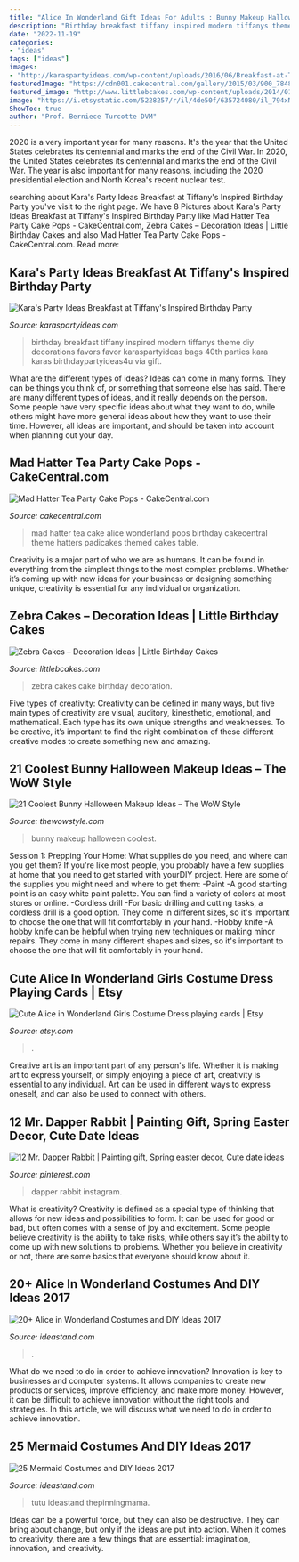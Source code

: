 ```yaml
---
title: "Alice In Wonderland Gift Ideas For Adults : Bunny Makeup Halloween Coolest"
description: "Birthday breakfast tiffany inspired modern tiffanys theme diy decorations favors favor karaspartyideas bags 40th parties kara karas birthdaypartyideas4u via gift"
date: "2022-11-19"
categories:
- "ideas"
tags: ["ideas"]
images:
- "http://karaspartyideas.com/wp-content/uploads/2016/06/Breakfast-at-Tiffanys-Inspired-Birthday-Party-via-Karas-Party-Ideas-KarasPartyIdeas.com60.jpeg"
featuredImage: "https://cdn001.cakecentral.com/gallery/2015/03/900_784871O297_mad-hatter-tea-party-cake-pops.jpg"
featured_image: "http://www.littlebcakes.com/wp-content/uploads/2014/01/Zebra-Print-Cake.jpg"
image: "https://i.etsystatic.com/5228257/r/il/4de50f/635724080/il_794xN.635724080_3xx6.jpg"
ShowToc: true
author: "Prof. Berniece Turcotte DVM"
---
```



2020 is a very important year for many reasons. It's the year that the United States celebrates its centennial and marks the end of the Civil War.
In 2020, the United States celebrates its centennial and marks the end of the Civil War. The year is also important for many reasons, including the 2020 presidential election and North Korea's recent nuclear test.

	

		
searching about Kara&#039;s Party Ideas Breakfast at Tiffany&#039;s Inspired Birthday Party you've visit to the right page. We have 8 Pictures about Kara&#039;s Party Ideas Breakfast at Tiffany&#039;s Inspired Birthday Party like Mad Hatter Tea Party Cake Pops - CakeCentral.com, Zebra Cakes – Decoration Ideas | Little Birthday Cakes and also Mad Hatter Tea Party Cake Pops - CakeCentral.com. Read more:
		
    
## Kara&#039;s Party Ideas Breakfast At Tiffany&#039;s Inspired Birthday Party

<img loading=lazy src="http://karaspartyideas.com/wp-content/uploads/2016/06/Breakfast-at-Tiffanys-Inspired-Birthday-Party-via-Karas-Party-Ideas-KarasPartyIdeas.com60.jpeg" onerror="this.onerror=null;this.src='https://tse4.mm.bing.net/th?id=OIP.KjCYLMpxjai7DMwXkSvtewHaLG&amp;pid=15.1';" alt="Kara&#039;s Party Ideas Breakfast at Tiffany&#039;s Inspired Birthday Party">

_Source: karaspartyideas.com_

>birthday breakfast tiffany inspired modern tiffanys theme diy decorations favors favor karaspartyideas bags 40th parties kara karas birthdaypartyideas4u via gift. 

	

What are the different types of ideas?
Ideas can come in many forms. They can be things you think of, or something that someone else has said. There are many different types of ideas, and it really depends on the person. Some people have very specific ideas about what they want to do, while others might have more general ideas about how they want to use their time. However, all ideas are important, and should be taken into account when planning out your day.

    
## Mad Hatter Tea Party Cake Pops - CakeCentral.com

<img loading=lazy src="https://cdn001.cakecentral.com/gallery/2015/03/900_784871O297_mad-hatter-tea-party-cake-pops.jpg" onerror="this.onerror=null;this.src='https://tse1.mm.bing.net/th?id=OIP.kzryqH3DW3yk7MEndijBrgHaJ4&amp;pid=15.1';" alt="Mad Hatter Tea Party Cake Pops - CakeCentral.com">

_Source: cakecentral.com_

>mad hatter tea cake alice wonderland pops birthday cakecentral theme hatters padicakes themed cakes table. 

	

Creativity is a major part of who we are as humans. It can be found in everything from the simplest things to the most complex problems. Whether it’s coming up with new ideas for your business or designing something unique, creativity is essential for any individual or organization.

    
## Zebra Cakes – Decoration Ideas | Little Birthday Cakes

<img loading=lazy src="http://www.littlebcakes.com/wp-content/uploads/2014/01/Zebra-Print-Cake.jpg" onerror="this.onerror=null;this.src='https://tse4.mm.bing.net/th?id=OIP.NllYwxpXMd0YFRqwTfunKAHaFj&amp;pid=15.1';" alt="Zebra Cakes – Decoration Ideas | Little Birthday Cakes">

_Source: littlebcakes.com_

>zebra cakes cake birthday decoration. 

	

Five types of creativity:
Creativity can be defined in many ways, but five main types of creativity are visual, auditory, kinesthetic, emotional, and mathematical. Each type has its own unique strengths and weaknesses. To be creative, it’s important to find the right combination of these different creative modes to create something new and amazing.

    
## 21 Coolest Bunny Halloween Makeup Ideas – The WoW Style

<img loading=lazy src="http://thewowstyle.com/wp-content/uploads/2016/07/Amazing-Bunny-Halloween-Makeup.jpg" onerror="this.onerror=null;this.src='https://tse4.mm.bing.net/th?id=OIP.VR_3RDcxZI1HPOBU2_XjSwHaLH&amp;pid=15.1';" alt="21 Coolest Bunny Halloween Makeup Ideas – The WoW Style">

_Source: thewowstyle.com_

>bunny makeup halloween coolest. 

	

Session 1: Prepping Your Home: What supplies do you need, and where can you get them?
If you're like most people, you probably have a few supplies at home that you need to get started with yourDIY project. Here are some of the supplies you might need and where to get them:
-Paint -A good starting point is an easy white paint palette. You can find a variety of colors at most stores or online. 
-Cordless drill -For basic drilling and cutting tasks, a cordless drill is a good option. They come in different sizes, so it's important to choose the one that will fit comfortably in your hand. 
-Hobby knife -A hobby knife can be helpful when trying new techniques or making minor repairs. They come in many different shapes and sizes, so it's important to choose the one that will fit comfortably in your hand.

    
## Cute Alice In Wonderland Girls Costume Dress Playing Cards | Etsy

<img loading=lazy src="https://i.etsystatic.com/5228257/r/il/4de50f/635724080/il_794xN.635724080_3xx6.jpg" onerror="this.onerror=null;this.src='https://tse2.mm.bing.net/th?id=OIP.IAyeWEl497sHZq1m_KpYEAHaLL&amp;pid=15.1';" alt="Cute Alice in Wonderland Girls Costume Dress playing cards | Etsy">

_Source: etsy.com_

>. 

	

Creative art is an important part of any person's life. Whether it is making art to express yourself, or simply enjoying a piece of art, creativity is essential to any individual. Art can be used in different ways to express oneself, and can also be used to connect with others.

    
## 12 Mr. Dapper Rabbit | Painting Gift, Spring Easter Decor, Cute Date Ideas

<img loading=lazy src="https://i.pinimg.com/736x/dc/b5/4a/dcb54ac8bc5e0bcdc42597c3802bf789.jpg" onerror="this.onerror=null;this.src='https://tse1.mm.bing.net/th?id=OIP.oZtp9b1lPd02h6SNGrkZ2wHaHa&amp;pid=15.1';" alt="12 Mr. Dapper Rabbit | Painting gift, Spring easter decor, Cute date ideas">

_Source: pinterest.com_

>dapper rabbit instagram. 

	

What is creativity?
Creativity is defined as a special type of thinking that allows for new ideas and possibilities to form. It can be used for good or bad, but often comes with a sense of joy and excitement. Some people believe creativity is the ability to take risks, while others say it’s the ability to come up with new solutions to problems. Whether you believe in creativity or not, there are some basics that everyone should know about it.

    
## 20+ Alice In Wonderland Costumes And DIY Ideas 2017

<img loading=lazy src="https://ideastand.com/wp-content/uploads/2017/09/11-alice-in-wonderland-costume-diy-thumb.jpg" onerror="this.onerror=null;this.src='https://tse4.mm.bing.net/th?id=OIP.J0ea46KANnqtveJbcgs9uwHaGL&amp;pid=15.1';" alt="20+ Alice in Wonderland Costumes and DIY Ideas 2017">

_Source: ideastand.com_

>. 

	

What do we need to do in order to achieve innovation?
Innovation is key to businesses and computer systems. It allows companies to create new products or services, improve efficiency, and make more money. However, it can be difficult to achieve innovation without the right tools and strategies. In this article, we will discuss what we need to do in order to achieve innovation.

    
## 25 Mermaid Costumes And DIY Ideas 2017

<img loading=lazy src="https://ideastand.com/wp-content/uploads/2017/09/mermaid-costume-diy/20-mermaid-costume-diy-ideas-tutorials.jpg" onerror="this.onerror=null;this.src='https://tse1.mm.bing.net/th?id=OIP.UOdoqVEw7rz18UhXdRI1MQHaR3&amp;pid=15.1';" alt="25 Mermaid Costumes and DIY Ideas 2017">

_Source: ideastand.com_

>tutu ideastand thepinningmama. 

	

Ideas can be a powerful force, but they can also be destructive. They can bring about change, but only if the ideas are put into action. When it comes to creativity, there are a few things that are essential: imagination, innovation, and creativity.

